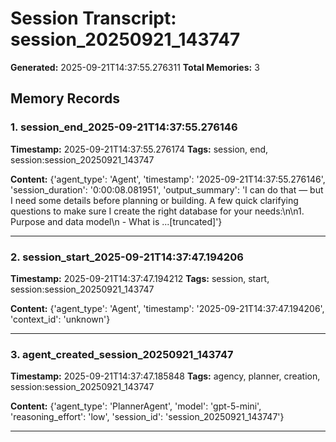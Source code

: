 # Session Transcript: session_20250921_143747

**Generated:** 2025-09-21T14:37:55.276311
**Total Memories:** 3

## Memory Records

### 1. session_end_2025-09-21T14:37:55.276146

**Timestamp:** 2025-09-21T14:37:55.276174
**Tags:** session, end, session:session_20250921_143747

**Content:** {'agent_type': 'Agent', 'timestamp': '2025-09-21T14:37:55.276146', 'session_duration': '0:00:08.081951', 'output_summary': 'I can do that — but I need some details before planning or building. A few quick clarifying questions to make sure I create the right database for your needs:\n\n1. Purpose and data model\n   - What is ...[truncated]'}

---

### 2. session_start_2025-09-21T14:37:47.194206

**Timestamp:** 2025-09-21T14:37:47.194212
**Tags:** session, start, session:session_20250921_143747

**Content:** {'agent_type': 'Agent', 'timestamp': '2025-09-21T14:37:47.194206', 'context_id': 'unknown'}

---

### 3. agent_created_session_20250921_143747

**Timestamp:** 2025-09-21T14:37:47.185848
**Tags:** agency, planner, creation, session:session_20250921_143747

**Content:** {'agent_type': 'PlannerAgent', 'model': 'gpt-5-mini', 'reasoning_effort': 'low', 'session_id': 'session_20250921_143747'}

---

